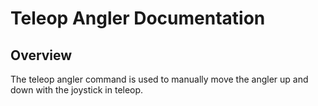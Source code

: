 # Teleop Angler Documentation

## Overview

The teleop angler command is used to manually move the angler up and down with the joystick in teleop. 